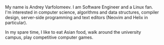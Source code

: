 My name is Andrey Varfolomeev. I am Software Engineer and a Linux fan. I'm interested in computer science, algorithms and data structures, compiler design, server-side programming and text editors (Neovim and Helix in particular).

In my spare time, I like to eat Asian food, walk around the university campus, play competitive computer games.
